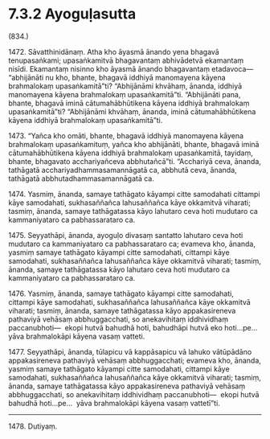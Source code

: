 

# 7.3.2 Ayoguḷasutta




(834.)

1472\. Sāvatthinidānaṃ. Atha kho āyasmā ānando yena bhagavā tenupasaṅkami; upasaṅkamitvā bhagavantaṃ abhivādetvā ekamantaṃ nisīdi. Ekamantaṃ nisinno kho āyasmā ānando bhagavantaṃ etadavoca—  “abhijānāti nu kho, bhante, bhagavā iddhiyā manomayena kāyena brahmalokaṃ upasaṅkamitā”ti? “Abhijānāmi khvāhaṃ, ānanda, iddhiyā manomayena kāyena brahmalokaṃ upasaṅkamitā”ti. “Abhijānāti pana, bhante, bhagavā iminā cātumahābhūtikena kāyena iddhiyā brahmalokaṃ upasaṅkamitā”ti? “Abhijānāmi khvāhaṃ, ānanda, iminā cātumahābhūtikena kāyena iddhiyā brahmalokaṃ upasaṅkamitā”ti.

1473\. “Yañca kho omāti, bhante, bhagavā iddhiyā manomayena kāyena brahmalokaṃ upasaṅkamituṃ, yañca kho abhijānāti, bhante, bhagavā iminā cātumahābhūtikena kāyena iddhiyā brahmalokaṃ upasaṅkamitā, tayidaṃ, bhante, bhagavato acchariyañceva abbhutañcā”ti. “Acchariyā ceva, ānanda, tathāgatā acchariyadhammasamannāgatā ca, abbhutā ceva, ānanda, tathāgatā abbhutadhammasamannāgatā ca.

1474\. Yasmiṃ, ānanda, samaye tathāgato kāyampi citte samodahati cittampi kāye samodahati, sukhasaññañca lahusaññañca kāye okkamitvā viharati; tasmiṃ, ānanda, samaye tathāgatassa kāyo lahutaro ceva hoti mudutaro ca kammaniyataro ca pabhassarataro ca.

1475\. Seyyathāpi, ānanda, ayoguḷo divasaṃ santatto lahutaro ceva hoti mudutaro ca kammaniyataro ca pabhassarataro ca; evameva kho, ānanda, yasmiṃ samaye tathāgato kāyampi citte samodahati, cittampi kāye samodahati, sukhasaññañca lahusaññañca kāye okkamitvā viharati; tasmiṃ, ānanda, samaye tathāgatassa kāyo lahutaro ceva hoti mudutaro ca kammaniyataro ca pabhassarataro ca.

1476\. Yasmiṃ, ānanda, samaye tathāgato kāyampi citte samodahati, cittampi kāye samodahati, sukhasaññañca lahusaññañca kāye okkamitvā viharati; tasmiṃ, ānanda, samaye tathāgatassa kāyo appakasireneva pathaviyā vehāsaṃ abbhuggacchati, so anekavihitaṃ iddhividhaṃ paccanubhoti—  ekopi hutvā bahudhā hoti, bahudhāpi hutvā eko hoti…pe…  yāva brahmalokāpi kāyena vasaṃ vatteti.

1477\. Seyyathāpi, ānanda, tūlapicu vā kappāsapicu vā lahuko vātūpādāno appakasireneva pathaviyā vehāsaṃ abbhuggacchati; evameva kho, ānanda, yasmiṃ samaye tathāgato kāyampi citte samodahati, cittampi kāye samodahati, sukhasaññañca lahusaññañca kāye okkamitvā viharati; tasmiṃ, ānanda, samaye tathāgatassa kāyo appakasireneva pathaviyā vehāsaṃ abbhuggacchati, so anekavihitaṃ iddhividhaṃ paccanubhoti—  ekopi hutvā bahudhā hoti…pe…  yāva brahmalokāpi kāyena vasaṃ vattetī”ti.

---

1478\. Dutiyaṃ.





